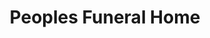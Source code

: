 ---
title: "Peoples Funeral Home"
url: /whiteville/peoples-funeral-home/
shop: funeral directors
---